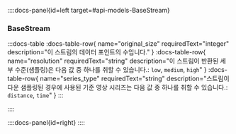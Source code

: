 ::::docs-panel{id=left target=#api-models-BaseStream}

### BaseStream

:::docs-table
:docs-table-row{
name="original_size"
requiredText="integer"
description="이 스트림의 데이터 포인트의 수입니다."
}
:docs-table-row{
name="resolution"
requiredText="string"
description="이 스트림이 반환된 세부 수준(샘플링)은 다음 값 중 하나를 취할 수 있습니다.: <code>low</code>, <code>medium</code>, <code>high</code>"
}
:docs-table-row{
name="series_type"
requiredText="string"
description="스트림이 다운 샘플링된 경우에 사용된 기준 영상 시리즈는 다음 값 중 하나를 취할 수 있습니다.: <code>distance</code>, <code>time</code>"
}
:::

::::

::::docs-panel{id=right}
::::
